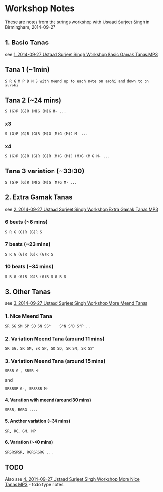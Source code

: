 # Workshop Notes
These are notes from the strings workshop with Ustaad Surjeet Singh in Birmingham, 2014-09-27

## 1. Basic Tanas

see [1. 2014-09-27 Ustaad Surjeet Singh Workshop Basic Gamak Tanas.MP3](https://www.dropbox.com/s/rxf11kv1gjgrhjh/1.%202014-09-27%20Ustaad%20Surjeet%20Singh%20Workshop%20Basic%20Gamak%20Tanas.MP3?dl=0)
  

## Tana 1 (~1min)
`S R G M P D N S with meend up to each note on arohi and down to on avrohi`
  

## Tana 2 (~24 mins)
`S (G)R (G)R (M)G (M)G M- ...`
### x3
`S (G)R (G)R (G)R (M)G (M)G (M)G M- ...`
### x4
`S (G)R (G)R (G)R (G)R (M)G (M)G (M)G (M)G M- ...`
  

## Tana 3 variation (~33:30)
`S (G)R (G)R (M)G (M)G (M)G M- ...`
  



## 2. Extra Gamak Tanas

see  [2. 2014-09-27 Ustaad Surjeet Singh Workshop Extra Gamak Tanas.MP3](https://www.dropbox.com/s/vdony15ota560f5/2.%202014-09-27%20Ustaad%20Surjeet%20Singh%20Workshop%20Extra%20Gamak%20Tanas.MP3?dl=0)

### 6 beats (~6 mins)

`S R G (G)R (G)R S`

### 7 beats (~23 mins)

`S R G (G)R (G)R (G)R S`

### 10 beats (~34 mins)

`S R G (G)R (G)R (G)R S G R S`



## 3. Other Tanas

see [3. 2014-09-27 Ustaad Surjeet Singh Workshop More Meend Tanas](https://www.dropbox.com/s/mges78lh3kinlji/3.%202014-09-27%20Ustaad%20Surjeet%20Singh%20Workshop%20More%20Meend%20Tanas.MP3?dl=0)

### 1. Nice Meend Tana
`SR SG SM SP SD SN SS°    S°N S°D S°P ...`

### 2. Variation Meend Tana (around 11 mins)
`SR SG, SR SM, SR SP, SR SD, SR SN, SR SS°`

### 3. Variation Meend Tana (around 15 mins)
`SRSR G-, SRSR M-`

and

`SRSRSR G-, SRSRSR M-`

#### 4. Variation with meend (around 30 mins)
`SRSR, RGRG ....`

#### 5. Another variation (~34 mins)
`SR, RG, GM, MP`

#### 6. Variation (~40 mins)
`SRSRSRSR, RGRGRGRG ....`




## TODO

Also see [4. 2014-09-27 Ustaad Surjeet Singh Workshop More Nice Tanas.MP3](https://www.dropbox.com/s/11v10mlhglmw2o0/4.%202014-09-27%20Ustaad%20Surjeet%20Singh%20Workshop%20More%20Nice%20Tanas.MP3?dl=0) - todo type notes
